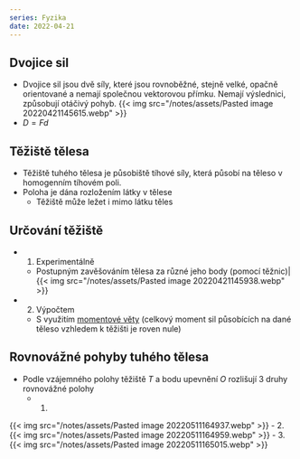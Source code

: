 ```yaml
---
series: Fyzika
date: 2022-04-21
---
```


## Dvojice sil
- Dvojice sil jsou dvě síly, které jsou rovnoběžné, stejně velké, opačně orientované a nemají společnou vektorovou přímku. Nemají výslednici, způsobují otáčivý pohyb.
{{< img src="/notes/assets/Pasted image 20220421145615.webp" >}}
- $D=Fd$

## Těžiště tělesa
- Těžiště tuhého tělesa je působiště tíhové síly, která působí na těleso v homogenním tíhovém poli.
- Poloha je dána rozložením látky v tělese
	- Těžiště může ležet i mimo látku těles

## Určování těžiště
- 1. Experimentálně
	- Postupným zavěšováním tělesa za různé jeho body (pomocí těžnic)|
{{< img src="/notes/assets/Pasted image 20220421145938.webp" >}}
- 2. Výpočtem
	- S využitím [momentové věty](/notes/kvinta/fyzika/skládání-sil) (celkový moment sil působících na dané těleso vzhledem k těžišti je roven nule)
## Rovnovážné pohyby tuhého tělesa
- Podle vzájemného polohy těžiště $T$ a bodu upevnění $O$ rozlišují 3 druhy rovnovážné polohy
	- 1.
{{< img src="/notes/assets/Pasted image 20220511164937.webp" >}}
	- 2. 
{{< img src="/notes/assets/Pasted image 20220511164959.webp" >}}
	- 3.
{{< img src="/notes/assets/Pasted image 20220511165015.webp" >}}